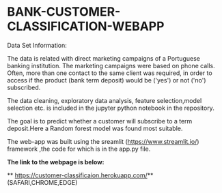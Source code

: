 # BANK-CUSTOMER-CLASSIFICATION-WEBAPP

Data Set Information:

The data is related with direct marketing campaigns of a Portuguese banking institution. The marketing campaigns were based on phone calls. Often, more than one contact to the same client was required, in order to access if the product (bank term deposit) would be ('yes') or not ('no') subscribed.

The data cleaning, exploratory data analysis, feature selection,model selection etc. is included in the jupyter python notebook in the repository.

 The goal is to predict whether a customer will subscribe to a term deposit.Here a Random forest model was found most suitable.

 The web-app was built using the sreamlit (https://www.streamlit.io/) framework ,the code for which is in the app.py file.

 **The link to the webpage is below:**

** https://customer-classificaion.herokuapp.com/** (SAFARI,CHROME,EDGE)
